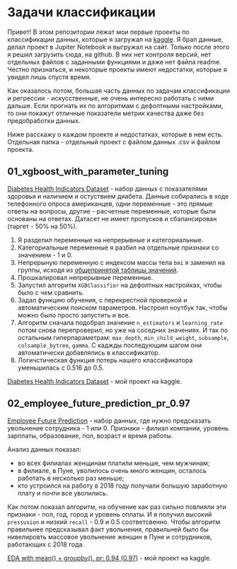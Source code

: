 # Задачи классификации
Привет!
В этом репозитории лежат мои первые проекты по классификации данных, которые я загружал на [kaggle](https://www.kaggle.com/agleev). Я брал данные, делал проект в Jupiter Notebook и выгружал на сайт. Только после этого я решил загрузить сюда, на github. В них нет контроля версий, нет отдельных файлов с заданными функциями и даже нет файла readme. Честно признаться, и некоторые проекты имеют недостатки, которые я увидел лишь спустя время.

Как оказалось потом, большая часть данных по задачам классификации и регрессии - искусственные, не очень интересно работать с ними дальше. Если прогнать их по алгоритмам с дефолтными настройками, то они покажут отличные показатели метрик качества даже без предобработки данных.

Ниже расскажу о каждом проекте и недостатках, которые в нем есть. Отдельная папка - отдельный проект с файлом данных .csv и файлом проекта.

## 01_xgboost_with_parameter_tuning

[Diabetes Health Indicators Dataset](https://www.kaggle.com/alexteboul/diabetes-health-indicators-dataset) - набор данных с показателями здоровья и наличием и остуствием диабета. Данные собирались в ходе телефонного опроса американцев, одни переменные - это прямые ответы на вопросы, другие - расчетные переменные, которые были основаны на ответах. Датасет не имеет пропусков и сбалансирован (таргет - 50% на 50%).

1. Я разделил переменные на непрерывные и категориальные.
2. Категориальные переменные я разбил на отдельные признаки со значением - 1 и 0.
3. Непрерыную переменную с индексом массы тела `bmi` я заменил на группы, исходя из [общепринятой таблицы значений](https://ru.wikipedia.org/wiki/%D0%98%D0%BD%D0%B4%D0%B5%D0%BA%D1%81_%D0%BC%D0%B0%D1%81%D1%81%D1%8B_%D1%82%D0%B5%D0%BB%D0%B0).
4. Прошкалировал непрерывные переменные.
5. Запустил алгоритм `XGBClassifier` на дефолтных настройках, чтобы было с чем сравнить.
6. Задал функцию обучения, с перекрестной проверкой и автоматическим поиском параметров. Настроил ноутбук так, чтобы можно было просто запустить и все.
7. Алгоритм сначала подобрал значение `n_estimators` и `learning_rate` потом снова перепроверил, но уже на соседних значениях. И так по остальным гиперпараметрам: `max_depth`, `min_child_weight`, `subsample`, `colsample_bytree`, `gamma`. С каджды последующим шагом они автоматически добавлялись в классификатор.
8. Логичстическая функция потерь нашего классификатора уменьшилась с 0.516 до 0.5.

[Diabetes Health Indicators Dataset](https://www.kaggle.com/agleev/xgboost-with-parameter-tuning) - мой проект на kaggle.

## 02_employee_future_prediction_pr_0.97

[Employee Future Prediction](https://www.kaggle.com/tejashvi14/employee-future-prediction) - набор данных, где нужно предсказать увольнение сотрудника - 1 или 0. Признаки - филиал компании, уровень зарплаты, образование, пол, возраст и время работы.

Анализ данных показал:
- во всех филиалах женщинам платили меньше, чем мужчинам;
- в филиале, в Пуне, уволилось очень много женщин, осталось работать в несколько раз меньше;
- кто устроился на работу в 2018 году получали большую заработную плату и почти все уволились.

Как потом показал алгоритм, на обучение как раз сильно повлияли эти признаки - пол, год, город и уровень оплаты. И я получил высокий `pressusion` и низкий `recall` - 0.9 и 0.5 соответсвенно. Чтобы алгоритм правильнее предсказывал факт увольнения, правильней было бы нивелировть массовое увольнение женщин в Пуне и сотрудников, работающих с 2018 года.

[EDA with mean() + groupby(). pr: 0.94 (0.97)](https://www.kaggle.com/agleev/eda-with-mean-groupby-pr-0-94-0-97) - мой проект на kaggle.
